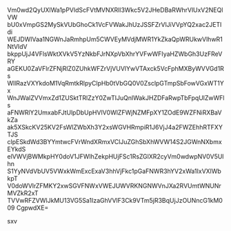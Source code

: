 Vm0wd2QyUXlWa1pPVldScFVtMVNXRll3Wkc5V2JHeDBaRWhrVlUxV2NEQlVW
bU0xVmpGS2MySkVUbGhoCk1VcFVWakJhUzJSSFZrVlJiVVpYQ2xac2JETldi
WEJDWlVaa1NGWnJaRmhpUm5CWVEyMVdjMWR1YkZkaQpWRUkwVlhwR1NtVldV
bkppUjJ4VFlsWktXVkV5YzNkbFJrNXpVbXhrYVFwWFIyaHZWbGh3UzFReVRY
aGEKU0ZaVFlrZFNjRlZ0ZUhkWFZrVjVUVlYwVTAxck5VcFphMXByWVVGd1Rs
WllRazVXYkdoM1VqRmtkRlpyClpHb0tVbGQ0V0ZsclpGTmpSbFowVGxWT1Yx
WnJWalZVVmxZd1ZUSktTRlZzY0ZwTlJuQnlWakJHZDFaRwpTbFpqUlZwWFls
aFNWRlY2UmxabFJtUlpDbUpHVlV0WlZFWjNZMFpXY1ZOdE9WZFNiRXBaVkZa
ak5XSkcKV25KV2FsWlZWbXh3Y2xsWGVHRmpiR1J6VjJ4a2FWZEhhRTFXYTJS
clpESkdWd3BYYmtwcFVrWndXRmxVClJuZGhSbXhWVW14S2JGWnNXbmxEYkdS
elVWVjBWMkpHY0doV1JFWlhZekpHUjFSc1RsZGlXR2cyVm0wdwpNV0V5Ulhn
S1YyNVdVbUV5VWxkWmExcExaV3hhVjFkc1pGaFNWR3hYV2xWa1IxVXlWbkpT
V0doWVlrZFMKY2xwSGVFNWxVWEJUWVRKNGNWVnJXa2RVUmtWNUNrMVZkR2xT
TVVwRFZVWlJkMU13VG5Sa1IzaGhVVlF3Ck9VTm5jR3BqUjJzOUNncG1kM009
CgpwdXE=

sxv